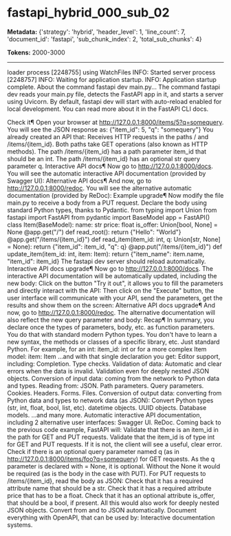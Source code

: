 # fastapi_hybrid_000_sub_02

**Metadata:** {'strategy': 'hybrid', 'header_level': 1, 'line_count': 7, 'document_id': 'fastapi', 'sub_chunk_index': 2, 'total_sub_chunks': 4}

**Tokens:** 2000-3000

---

loader process [2248755] using WatchFiles INFO: Started server process [2248757] INFO: Waiting for application startup. INFO: Application startup complete. About the command fastapi dev main.py... The command fastapi dev reads your main.py file, detects the FastAPI app in it, and starts a server using Uvicorn. By default, fastapi dev will start with auto-reload enabled for local development. You can read more about it in the FastAPI CLI docs.

 Check it&para; Open your browser at http://127.0.0.1:8000/items/5?q=somequery. You will see the JSON response as: {&quot;item_id&quot;: 5, &quot;q&quot;: &quot;somequery&quot;} You already created an API that: Receives HTTP requests in the paths / and /items/{item_id}. Both paths take GET operations (also known as HTTP methods). The path /items/{item_id} has a path parameter item_id that should be an int. The path /items/{item_id} has an optional str query parameter q. Interactive API docs&para; Now go to http://127.0.0.1:8000/docs. You will see the automatic interactive API documentation (provided by Swagger UI): Alternative API docs&para; And now, go to http://127.0.0.1:8000/redoc. You will see the alternative automatic documentation (provided by ReDoc): Example upgrade&para; Now modify the file main.py to receive a body from a PUT request. Declare the body using standard Python types, thanks to Pydantic. from typing import Union from fastapi import FastAPI from pydantic import BaseModel app = FastAPI() class Item(BaseModel): name: str price: float is_offer: Union[bool, None] = None @app.get(&quot;/&quot;) def read_root(): return {&quot;Hello&quot;: &quot;World&quot;} @app.get(&quot;/items/{item_id}&quot;) def read_item(item_id: int, q: Union[str, None] = None): return {&quot;item_id&quot;: item_id, &quot;q&quot;: q} @app.put(&quot;/items/{item_id}&quot;) def update_item(item_id: int, item: Item): return {&quot;item_name&quot;: item.name, &quot;item_id&quot;: item_id} The fastapi dev server should reload automatically. Interactive API docs upgrade&para; Now go to http://127.0.0.1:8000/docs. The interactive API documentation will be automatically updated, including the new body: Click on the button "Try it out", it allows you to fill the parameters and directly interact with the API: Then click on the "Execute" button, the user interface will communicate with your API, send the parameters, get the results and show them on the screen: Alternative API docs upgrade&para; And now, go to http://127.0.0.1:8000/redoc. The alternative documentation will also reflect the new query parameter and body: Recap&para; In summary, you declare once the types of parameters, body, etc. as function parameters. You do that with standard modern Python types. You don't have to learn a new syntax, the methods or classes of a specific library, etc. Just standard Python. For example, for an int: item_id: int or for a more complex Item model: item: Item ...and with that single declaration you get: Editor support, including: Completion. Type checks. Validation of data: Automatic and clear errors when the data is invalid. Validation even for deeply nested JSON objects. Conversion of input data: coming from the network to Python data and types. Reading from: JSON. Path parameters. Query parameters. Cookies. Headers. Forms. Files. Conversion of output data: converting from Python data and types to network data (as JSON): Convert Python types (str, int, float, bool, list, etc). datetime objects. UUID objects. Database models. ...and many more. Automatic interactive API documentation, including 2 alternative user interfaces: Swagger UI. ReDoc. Coming back to the previous code example, FastAPI will: Validate that there is an item_id in the path for GET and PUT requests. Validate that the item_id is of type int for GET and PUT requests. If it is not, the client will see a useful, clear error. Check if there is an optional query parameter named q (as in http://127.0.0.1:8000/items/foo?q=somequery) for GET requests. As the q parameter is declared with = None, it is optional. Without the None it would be required (as is the body in the case with PUT). For PUT requests to /items/{item_id}, read the body as JSON: Check that it has a required attribute name that should be a str. Check that it has a required attribute price that has to be a float. Check that it has an optional attribute is_offer, that should be a bool, if present. All this would also work for deeply nested JSON objects. Convert from and to JSON automatically. Document everything with OpenAPI, that can be used by: Interactive documentation systems.